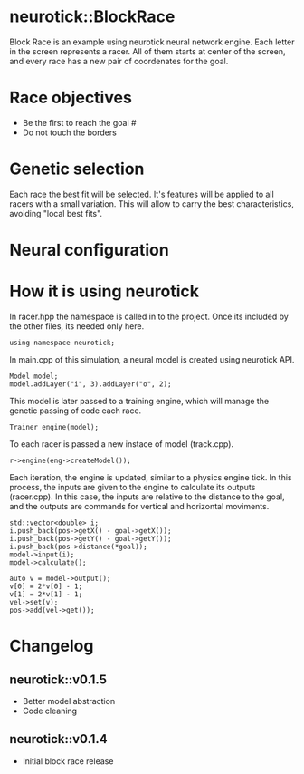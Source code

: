 # neurotick::BlockRace

Block Race is an example using neurotick neural network engine. Each letter in the screen represents a racer.
All of them starts at center of the screen, and every race has a new pair of coordenates for the goal.

# Race objectives

- Be the first to reach the goal #
- Do not touch the borders

# Genetic selection

Each race the best fit will be selected. It's features will be applied to all racers with a small variation.
This will allow to carry the best characteristics, avoiding "local best fits".

# Neural configuration



# How it is using neurotick

In racer.hpp the namespace is called in to the project. Once its included by the other files, its needed only here.
```
using namespace neurotick;
```

In main.cpp of this simulation, a neural model is created using neurotick API.

```
Model model;
model.addLayer("i", 3).addLayer("o", 2);
```

This model is later passed to a training engine, which will manage the genetic passing of code each race.
```
Trainer engine(model);
```

To each racer is passed a new instace of model (track.cpp).
```
r->engine(eng->createModel());
```

Each iteration, the engine is updated, similar to a physics engine tick. In this process, the inputs are given to the engine to calculate its outputs (racer.cpp). In this case, the inputs are relative to the distance to the goal, and the outputs are commands for vertical and horizontal moviments.
```
std::vector<double> i;
i.push_back(pos->getX() - goal->getX());
i.push_back(pos->getY() - goal->getY());
i.push_back(pos->distance(*goal));
model->input(i);
model->calculate();

auto v = model->output();
v[0] = 2*v[0] - 1;
v[1] = 2*v[1] - 1;
vel->set(v);
pos->add(vel->get());		
```

# Changelog

## neurotick::v0.1.5

- Better model abstraction
- Code cleaning

## neurotick::v0.1.4

- Initial block race release